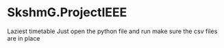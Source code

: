 # SkshmG.ProjectIEEE
Laziest timetable
Just open the python file and run 
make sure the csv files are in place

